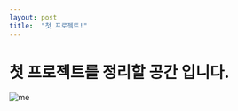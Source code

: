 ```yaml
---
layout: post
title:  "첫 프로젝트!"
---
```


# 첫 프로젝트를 정리할 공간 입니다.

![me](C:\Users\skygg\yujeong121.github.io\images\2022-01-27-first\me.jpg)
